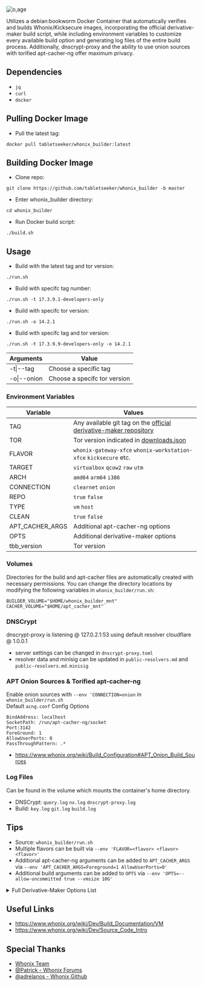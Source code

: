![o,age](https://i.postimg.cc/qRdx2Hdz/background.png)

Utilizes a debian:bookworm Docker Container that automatically verifies and builds Whonix/Kicksecure images, incorporating the official derivative-maker build script, while including environment variables to customize every available build option and generating log files of the entire build process. Additionally, dnscrypt-proxy and the ability to use onion sources with torified apt-cacher-ng offer maximum privacy.
 
## Dependencies
* `jq`
* `curl`
* `docker`  

## Pulling Docker Image
* Pull the latest tag:
```
docker pull tabletseeker/whonix_builder:latest
```
## Building Docker Image
* Clone repo:
```
git clone https://github.com/tabletseeker/whonix_builder -b master
```
* Enter whonix_builder directory:
```
cd whonix_builder
```
* Run Docker build script:
```
./build.sh
```
## Usage
* Build with the latest tag and tor version:
```
./run.sh
```
* Build with specifc tag number:
```
./run.sh -t 17.3.9.1-developers-only
```
* Build with specifc tor version:
```
./run.sh -o 14.2.1
```
* Build with specifc tag and tor version:
```
./run.sh -t 17.3.9.9-developers-only -o 14.2.1
```
|  Arguments                                             | Value                                                                                          
| ---------------------------------------------------- | ------------------------------------------------------------------------------------------------|
| -t\|--tag           | Choose a specific tag	 |
| -o\|--onion  	      | Choose a specifc tor version |


### Environment Variables

|  Variable                                             | Values                                                                                          
| ---------------------------------------------------- | ------------------------------------------------------------------------------------------------|
| TAG        		| Any available git tag on the [official derivative-maker repository](https://github.com/Whonix/derivative-maker/tags)  		 |
| TOR 		     | Tor version indicated in [downloads.json]( https://aus1.torproject.org/torbrowser/update_3/release/downloads.json)  |
| FLAVOR             | `whonix-gateway-xfce` `whonix-workstation-xfce` `kicksecure` etc.				         |
| TARGET 	    | `virtualbox` `qcow2` `raw` `utm`                                           			 |
| ARCH              | `amd64` `arm64` `i386`               								 |
| CONNECTION         | `clearnet` `onion` 											 |
| REPO              | `true` `false` 											 |
| TYPE              | `vm` `host` 											 |
| CLEAN             | `true` `false` 											 |
| APT_CACHER_ARGS    | Additional apt-cacher-ng options 											 |
| OPTS         		| Additional derivative-maker options		
| tbb_version         | Tor version 											 |

### Volumes
Directories for the build and apt-cacher files are automatically created with necessary permissions.
You can change the directory locations by modifying the following variables in `whonix_builder/run.sh`:
```
BUILDER_VOLUME="$HOME/whonix_builder_mnt"
CACHER_VOLUME="$HOME/apt_cacher_mnt"
```

### DNSCrypt
dnscrypt-proxy is listening @ 127.0.2.1:53 using default resolver cloudflare @ 1.0.0.1
* server settings can be changed in `dnscrypt-proxy.toml`
* resolver data and minisig can be updated in `public-resolvers.md` and `public-resolvers.md.minisig`

### APT Onion Sources & Torified apt-cacher-ng
Enable onion sources with `--env 'CONNECTION=onion` in `whonix_builder/run.sh` \
Default `acng.conf` Config Options
```
BindAddress: localhost
SocketPath: /run/apt-cacher-ng/socket
Port:3142
ForeGround: 1
AllowUserPorts: 0
PassThroughPattern: .*
```
* https://www.whonix.org/wiki/Build_Configuration#APT_Onion_Build_Sources

### Log Files
Can be found in the volume which mounts the container's home directory.
* DNSCrypt: `query.log` `nx.log` `dnscrypt-proxy.log`
* Build: `key.log` `git.log` `build.log`


## Tips
* Source: `whonix_builder/run.sh`
* Multiple flavors can be built via `--env 'FLAVOR=<flavor> <flavor> <flavor>'`
* Additional apt-cacher-ng arguments can be added to `APT_CACHER_ARGS` via `--env 'APT_CACHER_ARGS=Foreground=1 AllowUserPorts=0'`
* Additional build arguments can be added to `OPTS` via `--env 'OPTS=--allow-uncommitted true --vmsize 10G'`
<details>
  <summary>
	 Full Derivative-Maker Options List
  </summary>
  
```
Flavors:
  --flavor [flavor_option]
  Options:
    whonix-gateway-xfce         : Builds Whonix-Gateway Xfce VM.
    whonix-gateway-rpi          : Builds Whonix-Gateway CLI RPi 3 VM.
    whonix-gateway-cli          : Builds Whonix-Gateway CLI VM.
    whonix-workstation-xfce     : Builds Whonix-Workstation Xfce VM.
    whonix-workstation-cli      : Builds Whonix-Workstation CLI VM.
    whonix-custom-workstation   : Builds Whonix-Custom-Workstation VM.
    whonix-host-cli             : Builds Whonix-Host CLI.
    whonix-host-xfce            : Builds Whonix-Host Xfce.
    kicksecure-cli              : Builds Kicksecure VM CLI VM.
    kicksecure-xfce             : Builds Kicksecure VM Xfce VM.

Targets:
  --target [target_option]
  Options:
    virtualbox              : Builds VirtualBox .ova files.
    qcow2                   : Builds qcow2 images.
    utm                     : Builds UTM images.
    iso                     : Builds ISO images.
    raw                     : Builds raw disk images.
    dist-installer-cli      : Builds dist-installer-cli.
    windows                 : Builds the Windows Installer.
    root                    : Builds for physical installations.
    source                  : Builds a xz source archive.

Types:
  --type [type_option]
  Options:
    host                    : Specifies that the build is for a host system.
    vm                      : Specifies that the build is for a virtual machine.

Optional Parameters:
  --vmram [size]           : Set VM RAM size (e.g., --vmram 128).
  --vram [size]            : Set VM video RAM size (e.g., --vram 12).
  --vmsize [size]          : Set VM disk size (e.g., --vmsize 200G).

  --freshness [option]     : Choose between 'frozen' (frozen sources) or 'current' (current sources).
  --connection [option]    : Select 'clearnet' for clearnet apt sources or 'onion' for onion apt sources.
  --repo [true|false]      : Enable or disable derivative remote repository (default: false).

Environment Variables:
  - flavor_meta_packages_to_install: Define meta packages to be installed.
    Examples:
      flavor_meta_packages_to_install='none'
      flavor_meta_packages_to_install='non-qubes-vm-enhancements-cli kicksecure-dependencies-cli whonix-shared-packages-dependencies-cli whonix-gateway-packages-dependencies-cli'

  - install_package_list: Specify additional custom packages for installation.
    Examples:
      install_package_list='gparted'
      install_package_list='gparted gedit'

  - DERIVATIVE_APT_REPOSITORY_OPTS: Set options for the Derivative APT Repository.
    Examples:
      DERIVATIVE_APT_REPOSITORY_OPTS='--enable --repository stable'
      DERIVATIVE_APT_REPOSITORY_OPTS='--enable --repository testers'
      DERIVATIVE_APT_REPOSITORY_OPTS='--enable --repository developers'
      DERIVATIVE_APT_REPOSITORY_OPTS='--enable --codename bookworm'

Advanced Options:
  --report [true|false]           : Enable or disable build reports (default: false).
  --verifiable [true|false]       : Toggle file deletion in cleanup script for verifiable builds (default: false).
  --sanity-tests [true|false]     : Enable or disable chroot script sanity tests for faster build speed (default: false).
  --retry-max [attempts]          : Set maximum retry attempts. (default: 2)
  --retry-wait [seconds]          : Set wait time between retry attempts.
  --retry-before [script]         : Specify a script to run before retry. [default: none)
  --retry-after [script]          : Specify a script to run after retry. [default: none)
  --allow-uncommitted [true|false]: Permit builds with uncommitted changes (default: false).
  --allow-untagged [true|false]   : Permit builds from non-tagged sources (default: false).
  --kernel [packages]             : Specify kernel packages (e.g., 'linux-image-amd64' or 'none').
  --headers [packages]            : Specify kernel header packages.
  --remote-derivative-packages    : Choose to use remote derivative packages instead of building derivative packages from source code. (default: false).
  --release [unsupported_option]  : Set release option (unsupported). (bookworm|xenial|bionic)
  --arch [architecture]           : Set architecture (e.g., i386, amd64, kfreebsd-i386, kfreebsd-amd64) (default: amd64).
  (Note: amd64 also works with most Intel CPUs.)

For VMs only:
  --initramfs [packages]          : Specify initramfs packages. (none, initramfs-tools) (default: $BUILD_INITRAMFS_PKGS)

Configuration Files:
  --confdir [/path/to/config/dir] : Specify an additional configuration directory.
  --conffile [/path/to/config/file]: Specify an additional configuration file.
  --grmlbin [/path/to/grml-debootstrap]: Set the grml-debootstrap path (default: grml-debootstrap).

Miscellaneous:
  --unsafe-io [true|false]        : Toggle unsafe IO options (default: false).
  --freedom [true|false]          : Choose between pure or impure builds (required for host builds).
  --tb [none|closed|open]         : Configure Tor Browser installation options (default: open).
  none: Do not install Tor Browser.
  closed: Abort build, fail closed if Tor Browser cannot be installed.
  open: Do not abort build, fail open if Tor Browser cannot and installed.


```
</details>

## Useful Links
* https://www.whonix.org/wiki/Dev/Build_Documentation/VM
* https://www.whonix.org/wiki/Dev/Source_Code_Intro

## Special Thanks
* [Whonix Team](https://www.whonix.org/)
* [@Patrick - Whonix Forums](https://forums.whonix.org/)
* [@adrelanos - Whonix Github](https://github.com/Whonix/derivative-maker)
